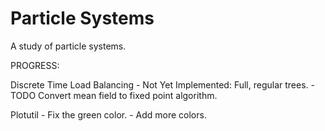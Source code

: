 # Particle Systems
A study of particle systems.

PROGRESS:

Discrete Time Load Balancing
	- Not Yet Implemented:
		Full, regular trees.
	- TODO
		Convert mean field to fixed point algorithm.

Plotutil
	- Fix the green color.
	- Add more colors.

